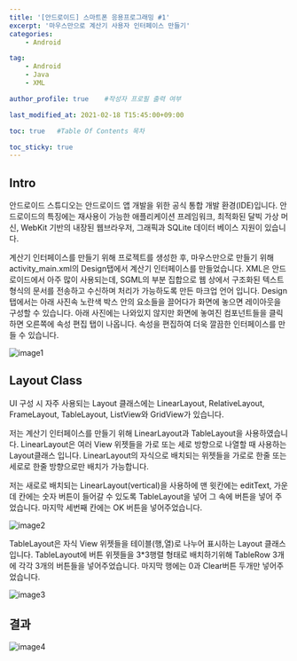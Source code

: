 ```yaml
---
title: '[안드로이드] 스마트폰 응용프로그래밍 #1' 
excerpt: '마우스만으로 계산기 사용자 인터페이스 만들기'
categories:
    - Android

tag:
    - Android
    - Java
    - XML

author_profile: true    #작성자 프로필 출력 여부

last_modified_at: 2021-02-18 T15:45:00+09:00

toc: true   #Table Of Contents 목차 

toc_sticky: true
---
```


## Intro

안드로이드 스튜디오는 안드로이드 앱 개발을 위한 공식 통합 개발 환경(IDE)입니다. 안드로이드의 특징에는 재사용이 가능한 애플리케이션 프레임워크, 최적화된 달빅 가상 머신, WebKit 기반의 내장된 웹브라우저, 그래픽과 SQLite 데이터 베이스 지원이 있습니다. 

계산기 인터페이스를 만들기 위해 프로젝트를 생성한 후, 마우스만으로 만들기 위해 activity_main.xml의 Design탭에서 계산기 인터페이스를 만들었습니다. XML은 안드로이드에서 아주 많이 사용되는데, SGML의 부분 집합으로 웹 상에서 구조화된 텍스트 형식의 문서를 전송하고 수신하며 처리가 가능하도록 만든 마크업 언어 입니다. Design 탭에서는 아래 사진속 노란색 박스 안의 요소들을 끌어다가 화면에 놓으면 레이아웃을 구성할 수 있습니다. 아래 사진에는 나와있지 않지만 화면에 놓여진 컴포넌트들을 클릭하면 오른쪽에 속성 편집 탭이 나옵니다. 속성을 편집하여 더욱 깔끔한 인터페이스를 만들 수 있습니다.

![image1](https://user-images.githubusercontent.com/47733530/108316254-04bd1880-7200-11eb-8041-f00224a007b6.png)


## Layout Class

UI 구성 시 자주 사용되는 Layout 클래스에는 LinearLayout, RelativeLayout, FrameLayout, TableLayout, ListView와 GridView가 있습니다. 

저는 계산기 인터페이스를 만들기 위해 LinearLayout과 TableLayout을 사용하였습니다. LinearLayout은 여러 View 위젯들을 가로 또는 세로 방향으로 나열할 때 사용하는 Layout클래스 입니다. LinearLayout의 자식으로 배치되는 위젯들을 가로로 한줄 또는 세로로 한줄 방향으로만 배치가 가능합니다. 

저는 새로로 배치되는 LinearLayout(vertical)을 사용하에  맨 윗칸에는 editText, 가운데 칸에는 숫자 버튼이 들어갈 수 있도록 TableLayout을 넣어 그 속에 버튼을 넣어 주었습니다. 마지막 세번째 칸에는 OK 버튼을 넣어주었습니다. 

![image2](https://user-images.githubusercontent.com/47733530/108316259-07b80900-7200-11eb-9970-b5f785ea1d08.png)


TableLayout은 자식 View 위젯들을 테이블(행,열)로 나누어 표시하는 Layout 클래스입니다. TableLayout에 버튼 위젯들을 3*3행렬 형태로 배치하기위해 TableRow 3개에 각각 3개의 버튼들을 넣어주었습니다. 마지막 행에는 0과 Clear버튼 두개만 넣어주었습니다. 

![image3](https://user-images.githubusercontent.com/47733530/108316257-07b80900-7200-11eb-82a0-3d4213835018.png)


## 결과

![image4](https://user-images.githubusercontent.com/47733530/108316263-08509f80-7200-11eb-8c95-96bd0e55513d.png)
